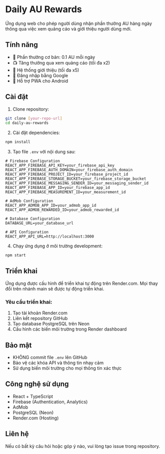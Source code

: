# Daily AU Rewards

Ứng dụng web cho phép người dùng nhận phần thưởng AU hàng ngày thông qua việc xem quảng cáo và giới thiệu người dùng mới.

## Tính năng

- 🎁 Phần thưởng cơ bản: 0.1 AU mỗi ngày
- 📺 Tăng thưởng qua xem quảng cáo (tối đa x2)
- 👥 Hệ thống giới thiệu (tối đa x5)
- 🔐 Đăng nhập bằng Google
- 📱 Hỗ trợ PWA cho Android

## Cài đặt

1. Clone repository:
```bash
git clone [your-repo-url]
cd daily-au-rewards
```

2. Cài đặt dependencies:
```bash
npm install
```

3. Tạo file `.env` với nội dung sau:
```
# Firebase Configuration
REACT_APP_FIREBASE_API_KEY=your_firebase_api_key
REACT_APP_FIREBASE_AUTH_DOMAIN=your_firebase_auth_domain
REACT_APP_FIREBASE_PROJECT_ID=your_firebase_project_id
REACT_APP_FIREBASE_STORAGE_BUCKET=your_firebase_storage_bucket
REACT_APP_FIREBASE_MESSAGING_SENDER_ID=your_messaging_sender_id
REACT_APP_FIREBASE_APP_ID=your_firebase_app_id
REACT_APP_FIREBASE_MEASUREMENT_ID=your_measurement_id

# AdMob Configuration
REACT_APP_ADMOB_APP_ID=your_admob_app_id
REACT_APP_ADMOB_REWARDED_ID=your_admob_rewarded_id

# Database Configuration
DATABASE_URL=your_database_url

# API Configuration
REACT_APP_API_URL=http://localhost:3000
```

4. Chạy ứng dụng ở môi trường development:
```bash
npm start
```

## Triển khai

Ứng dụng được cấu hình để triển khai tự động trên Render.com. Mọi thay đổi trên nhánh main sẽ được tự động triển khai.

### Yêu cầu triển khai:

1. Tạo tài khoản Render.com
2. Liên kết repository GitHub
3. Tạo database PostgreSQL trên Neon
4. Cấu hình các biến môi trường trong Render dashboard

## Bảo mật

- KHÔNG commit file `.env` lên GitHub
- Bảo vệ các khóa API và thông tin nhạy cảm
- Sử dụng biến môi trường cho mọi thông tin xác thực

## Công nghệ sử dụng

- React + TypeScript
- Firebase (Authentication, Analytics)
- AdMob
- PostgreSQL (Neon)
- Render.com (Hosting)

## Liên hệ

Nếu có bất kỳ câu hỏi hoặc góp ý nào, vui lòng tạo issue trong repository. 